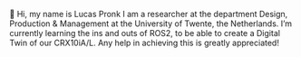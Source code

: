 👋 Hi, my name is Lucas Pronk
I am a researcher at the department Design, Production & Management at the University of Twente, the Netherlands.
I’m currently learning the ins and outs of ROS2, to be able to create a Digital Twin of our CRX10iA/L.
Any help in achieving this is greatly appreciated!
